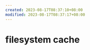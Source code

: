 ```yaml
---
created: 2023-08-17T08:37:10+08:00
modified: 2023-08-17T08:37:17+08:00
---
```


# filesystem cache

